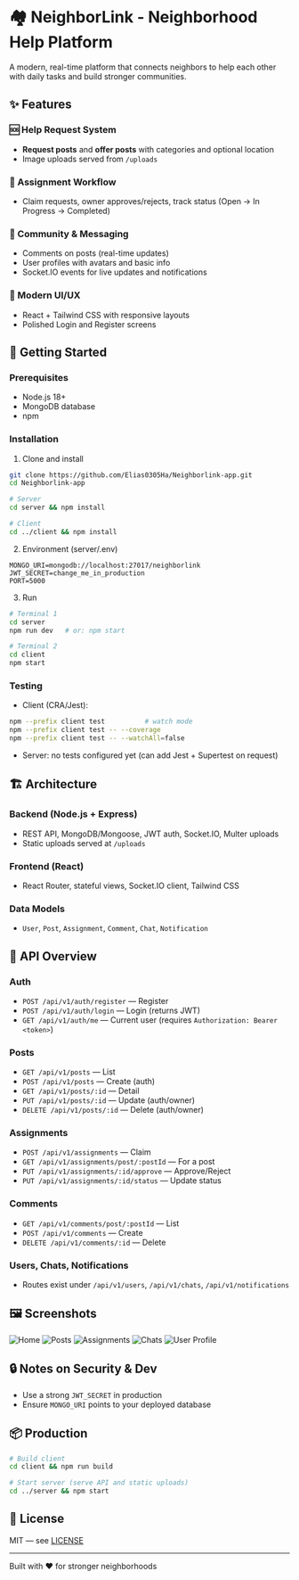 # 🏘️ NeighborLink - Neighborhood Help Platform

A modern, real-time platform that connects neighbors to help each other with daily tasks and build stronger communities.

## ✨ Features

### 🆘 Help Request System
- **Request posts** and **offer posts** with categories and optional location
- Image uploads served from `/uploads`

### 🤝 Assignment Workflow
- Claim requests, owner approves/rejects, track status (Open → In Progress → Completed)

### 💬 Community & Messaging
- Comments on posts (real-time updates)
- User profiles with avatars and basic info
- Socket.IO events for live updates and notifications

### 📱 Modern UI/UX
- React + Tailwind CSS with responsive layouts
- Polished Login and Register screens

## 🚀 Getting Started

### Prerequisites
- Node.js 18+
- MongoDB database
- npm

### Installation

1) Clone and install
```bash
git clone https://github.com/Elias0305Ha/Neighborlink-app.git
cd Neighborlink-app

# Server
cd server && npm install

# Client
cd ../client && npm install
```

2) Environment (server/.env)
```env
MONGO_URI=mongodb://localhost:27017/neighborlink
JWT_SECRET=change_me_in_production
PORT=5000
```

3) Run
```bash
# Terminal 1
cd server
npm run dev   # or: npm start

# Terminal 2
cd client
npm start
```

### Testing
- Client (CRA/Jest):
```bash
npm --prefix client test          # watch mode
npm --prefix client test -- --coverage
npm --prefix client test -- --watchAll=false
```
- Server: no tests configured yet (can add Jest + Supertest on request)

## 🏗️ Architecture

### Backend (Node.js + Express)
- REST API, MongoDB/Mongoose, JWT auth, Socket.IO, Multer uploads
- Static uploads served at `/uploads`

### Frontend (React)
- React Router, stateful views, Socket.IO client, Tailwind CSS

### Data Models
- `User`, `Post`, `Assignment`, `Comment`, `Chat`, `Notification`

## 🔧 API Overview

### Auth
- `POST /api/v1/auth/register` — Register
- `POST /api/v1/auth/login` — Login (returns JWT)
- `GET /api/v1/auth/me` — Current user (requires `Authorization: Bearer <token>`) 

### Posts
- `GET /api/v1/posts` — List
- `POST /api/v1/posts` — Create (auth)
- `GET /api/v1/posts/:id` — Detail
- `PUT /api/v1/posts/:id` — Update (auth/owner)
- `DELETE /api/v1/posts/:id` — Delete (auth/owner)

### Assignments
- `POST /api/v1/assignments` — Claim
- `GET /api/v1/assignments/post/:postId` — For a post
- `PUT /api/v1/assignments/:id/approve` — Approve/Reject
- `PUT /api/v1/assignments/:id/status` — Update status

### Comments
- `GET /api/v1/comments/post/:postId` — List
- `POST /api/v1/comments` — Create
- `DELETE /api/v1/comments/:id` — Delete

### Users, Chats, Notifications
- Routes exist under `/api/v1/users`, `/api/v1/chats`, `/api/v1/notifications`

## 🖼️ Screenshots

![Home](docs/screenshots/Home%20Page_1.png)
![Posts](docs/screenshots/posts.png)
![Assignments](docs/screenshots/assignments%20page.png)
![Chats](docs/screenshots/chat1.png)
![User Profile](docs/screenshots/user_profile.png)

## 🔒 Notes on Security & Dev
- Use a strong `JWT_SECRET` in production
- Ensure `MONGO_URI` points to your deployed database

## 📦 Production
```bash
# Build client
cd client && npm run build

# Start server (serve API and static uploads)
cd ../server && npm start
```

## 📝 License
MIT — see [LICENSE](LICENSE)

---

Built with ❤️ for stronger neighborhoods
